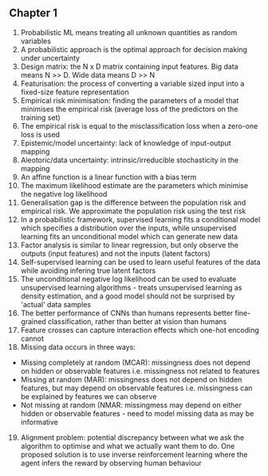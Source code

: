 
## Chapter 1
1. Probabilistic ML means treating all unknown quantities as random variables
2. A probabilistic approach is the optimal approach for decision making under uncertainty
3. Design matrix: the N x D matrix containing input features. Big data means N >> D. Wide data means D >> N
4. Featurisation: the process of converting a variable sized input into a fixed-size feature representation
5. Empirical risk minimisation: finding the parameters of a model that minimises the empirical risk (average loss of the predictors on the training set)
6. The empirical risk is equal to the misclassification loss when a zero-one loss is used
7. Epistemic/model uncertainty: lack of knowledge of input-output mapping
8. Aleotoric/data uncertainty: intrinsic/irreducible stochasticity in the mapping
9. An affine function is a linear function with a bias term
10. The maximum likelihood estimate are the parameters which minimise the negative log likelihood
11. Generalisation gap is the difference between the population risk and empirical risk. We approximate the population risk using the test risk
12. In a probabilistic framework, supervised learning fits a conditional model which specifies a distribution over the inputs, while unsupervised learning fits an unconditional model which can generate new data
13. Factor analysis is similar to linear regression, but only observe the outputs (input features) and not the inputs (latent factors)
14. Self-supervised learning can be used to learn useful features of the data while avoiding infering true latent factors
15. The unconditional negative log likelihood can be used to evaluate unsupervised learning algorithms - treats unsupervised learning as density estimation, and a good model should not be surprised by 'actual' data samples
16. The better performance of CNNs than humans represents better fine-grained classification, rather than better at vision than humans
17. Feature crosses can capture interaction effects which one-hot encoding cannot
18. Missing data occurs in three ways:
* Missing completely at random (MCAR): missingness does not depend on hidden or observable features i.e. missingness not related to features
* Missing at random (MAR): missingness does not depend on hidden features, but may depend on observable features i.e. missingness can be explained by features we can observe
* Not missing at random (NMAR: missingmess may depend on either hidden or observable features - need to model missing data as may be informative
19. Alignment problem: potential discrepancy between what we ask the algorithm to optimise and what we actually want them to do. One proposed solution is to use inverse reinforcement learning where the agent infers the reward by observing human behaviour 
